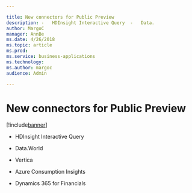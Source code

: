 ```yaml
---

title: New connectors for Public Preview
description: -   HDInsight Interactive Query  -   Data.
author: MargoC
manager: AnnBe
ms.date: 4/26/2018
ms.topic: article
ms.prod: 
ms.service: business-applications
ms.technology: 
ms.author: margoc
audience: Admin

---
```

#  New connectors for Public Preview




[!include[banner](../../../includes/banner.md)]

-   HDInsight Interactive Query

-   Data.World

-   Vertica

-   Azure Consumption Insights

-   Dynamics 365 for Financials
